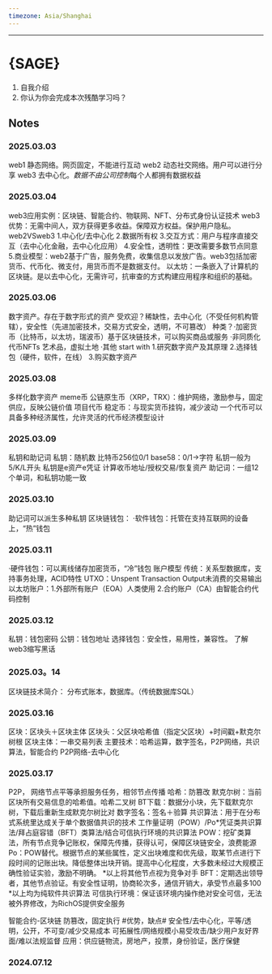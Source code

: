 ```yaml
---
timezone: Asia/Shanghai
---
```

---

# {SAGE}

1. 自我介绍
2. 你认为你会完成本次残酷学习吗？

## Notes

<!-- Content_START -->

### 2025.03.03

web1 静态网络。网页固定，不能进行互动
web2 动态社交网络。用户可以进行分享
web3 去中心化。*数据不由公司控制*每个人都拥有数据权益

### 2025.03.04
web3应用实例：区块链、智能合约、物联网、NFT、分布式身份认证技术
web3优势：无需中间人，双方获得更多收益。保障双方权益。保护用户隐私。
web2VSweb3
1.中心化/去中心化
2.数据所有权
3.交互方式：用户与程序直接交互（去中心化金融，去中心化应用）
4.安全性，透明性：更改需要多数节点同意
5.商业模型：web2基于广告，服务免费，收集信息以发放广告。web3包括加密货币、代币化、微支付，用货币而不是数据支付。
以太坊：一条嵌入了计算机的区块链。是以去中心化，无需许可，抗审查的方式构建应用程序和组织的基础。

### 2025.03.06
数字资产。存在于数字形式的资产
受欢迎？稀缺性，去中心化（不受任何机构管辖），安全性（先进加密技术，交易方式安全，透明，不可篡改）
种类？·加密货币（比特币，以太坊，瑞波币）基于区块链技术，可以购买商品或服务
·非同质化代币NFTs 艺术品，虚拟土地
·其他
start with
1.研究数字资产及其原理
2.选择钱包（硬件，软件，在线）
3.购买数字资产

### 2025.03.08
多样化数字资产
meme币
公链原生币（XRP，TRX）：维护网络，激励参与，固定供应，反映公链价值
项目代币
稳定币：与现实货币挂钩，减少波动
一个代币可以具备多种经济属性，允许灵活的代币经济模型设计

### 2025.03.09
私钥和助记词
私钥：随机数
比特币256位0/1 base58：0/1→字符
私钥一般为5/K/L开头
私钥是e资产e凭证 计算收币地址/授权交易/恢复资产
助记词：一组12个单词，和私钥功能一致

### 2025.03.10
助记词可以派生多种私钥
区块链钱包：
·软件钱包：托管在支持互联网的设备上，“热”钱包

### 2025.03.11
·硬件钱包：可以离线储存加密货币，“冷”钱包
账户模型
传统：关系型数据库，支持事务处理，ACID特性
UTXO：Unspent Transaction Output未消费的交易输出
以太坊账户：1.外部所有账户（EOA）人类使用
2.合约账户（CA）由智能合约代码控制

### 2025.03.12
私钥：钱包密码
公钥：钱包地址
选择钱包：安全性，易用性，兼容性。
了解web3缩写黑话

### 2025.03。14
区块链技术简介：
分布式账本，数据库。（传统数据库SQL）

### 2025.03.16
区块：区块头＋区块主体
区块头：父区块哈希值（指定父区块）+时间戳+默克尔树根
区块主体：一串交易列表
主要技术：哈希运算，数字签名，P2P网络，共识算法，智能合约
P2P网络-去中心化

### 2025.03.17
P2P，
网络节点平等承担服务任务，相邻节点传播
哈希：防篡改
默克尔树：当前区块所有交易信息的哈希值。哈希二叉树
BT下载：数据分小块，先下载默克尔树，下载后重新生成默克尔树比对
数字签名：签名＋验算
共识算法：用于在分布式系统里达成关于单个数据值共识的技术
工作量证明（POW）/Po*凭证类共识算法/拜占庭容错（BFT）类算法/结合可信执行环境的共识算法
POW：挖矿类算法，所有节点竞争记账权，保障先传播，获得认可，保障区块链安全，浪费能源
Po：POW替代。根据节点的某些属性，定义出块难度和优先级，取某节点进行下段时间的记账出块。降低整体出块开销。提高中心化程度，大多数未经过大规模正确性验证实验，激励不明确。
*以上将其他节点视为竞争对手
BFT：定期选出领导者，其他节点验证。有安全性证明，协商轮次多，通信开销大，承受节点最多100
*以上均为纯软件共识算法
可信执行环境：保证该环境内操作绝对安全可信，无法被外界修改，为RichOS提供安全服务

智能合约-区块链
防篡改，固定执行
#优势，缺点#
安全性/去中心化，平等/透明，公开，不可变/减少交易成本
可拓展性/网络规模小易受攻击/缺少用户友好界面/难以法规监督
应用：供应链物流，房地产，投票，身份验证，医疗保健

### 2024.07.12

<!-- Content_END -->
